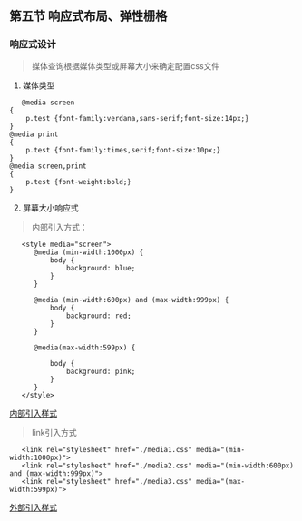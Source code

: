 ## 第五节 响应式布局、弹性栅格

###  响应式设计

>   媒体查询根据媒体类型或屏幕大小来确定配置css文件

1.   媒体类型

~~~
   @media screen
{
    p.test {font-family:verdana,sans-serif;font-size:14px;}
}
@media print
{
    p.test {font-family:times,serif;font-size:10px;}
}
@media screen,print
{
    p.test {font-weight:bold;}
}
~~~

2.  屏幕大小响应式

>   内部引入方式：

~~~
   <style media="screen">
      @media (min-width:1000px) {
          body {
              background: blue;
          }
      }

      @media (min-width:600px) and (max-width:999px) {
          body {
              background: red;
          }
      }

      @media(max-width:599px) {

          body {
              background: pink;
          }
      }
   </style>
~~~

  [内部引入样式](./media.html)

>   link引入方式

~~~
   <link rel="stylesheet" href="./media1.css" media="(min-width:1000px)">
   <link rel="stylesheet" href="./media2.css" media="(min-width:600px) and (max-width:999px)">
   <link rel="stylesheet" href="./media3.css" media="(max-width:599px)">
~~~

  [外部引入样式](./media-link.html)
